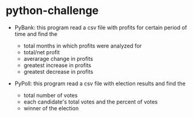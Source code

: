 # python-challenge

* PyBank: this program read a csv file with profits for certain period of time and find the 
    - total months in which profits were analyzed for
    - total/net profit
    - averarage change in profits
    - greatest increase in profits
    - greatest decrease in profits

* PyPoll: this program read a csv file with election results and find the 
    - total number of votes
    - each candidate's total votes and the percent of votes
    - winner of the election